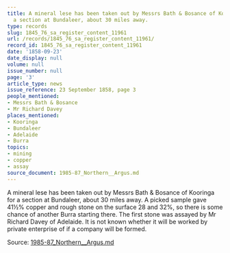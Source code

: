 ```yaml
---
title: A mineral lese has been taken out by Messrs Bath & Bosance of Kooringa for
  a section at Bundaleer, about 30 miles away.
type: records
slug: 1845_76_sa_register_content_11961
url: /records/1845_76_sa_register_content_11961/
record_id: 1845_76_sa_register_content_11961
date: '1858-09-23'
date_display: null
volume: null
issue_number: null
page: '3'
article_type: news
issue_reference: 23 September 1858, page 3
people_mentioned:
- Messrs Bath & Bosance
- Mr Richard Davey
places_mentioned:
- Kooringa
- Bundaleer
- Adelaide
- Burra
topics:
- mining
- copper
- assay
source_document: 1985-87_Northern__Argus.md
---
```


A mineral lese has been taken out by Messrs Bath & Bosance of Kooringa for a section at Bundaleer, about 30 miles away.  A picked sample gave 41½% copper and rough stone on the surface 28 and 32%, so there is some chance of another Burra starting there.  The first stone was assayed by Mr Richard Davey of Adelaide.  It is not known whether it will be worked by private enterprise of if a company will be formed.

Source: [1985-87_Northern__Argus.md](/downloads/markdown/1985-87_Northern__Argus.md)
